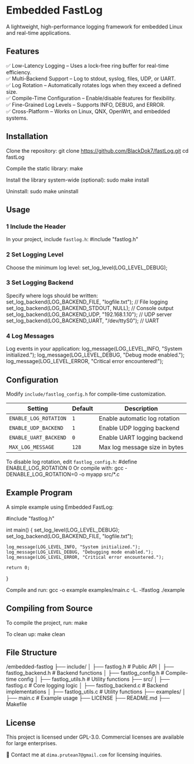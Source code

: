 # Embedded FastLog
A lightweight, high-performance logging framework for embedded Linux and real-time applications.

## Features
✅ Low-Latency Logging – Uses a lock-free ring buffer for real-time efficiency.  
✅ Multi-Backend Support – Log to stdout, syslog, files, UDP, or UART.  
✅ Log Rotation – Automatically rotates logs when they exceed a defined size.  
✅ Compile-Time Configuration – Enable/disable features for flexibility.  
✅ Fine-Grained Log Levels – Supports INFO, DEBUG, and ERROR.  
✅ Cross-Platform – Works on Linux, QNX, OpenWrt, and embedded systems.  

## Installation
Clone the repository:
git clone https://github.com/BlackDok7/fastLog.git
cd fastLog

Compile the static library:
make

Install the library system-wide (optional):
sudo make install

Uninstall:
sudo make uninstall

## Usage
### 1️ Include the Header
In your project, include `fastlog.h`:
#include "fastlog.h"

### 2️ Set Logging Level
Choose the minimum log level:
set_log_level(LOG_LEVEL_DEBUG);

### 3️ Set Logging Backend
Specify where logs should be written:
set_log_backend(LOG_BACKEND_FILE, "logfile.txt");  // File logging
set_log_backend(LOG_BACKEND_STDOUT, NULL);        // Console output
set_log_backend(LOG_BACKEND_UDP, "192.168.1.10"); // UDP server
set_log_backend(LOG_BACKEND_UART, "/dev/ttyS0");  // UART

### 4 Log Messages
Log events in your application:
log_message(LOG_LEVEL_INFO, "System initialized.");
log_message(LOG_LEVEL_DEBUG, "Debug mode enabled.");
log_message(LOG_LEVEL_ERROR, "Critical error encountered!");


## Configuration
Modify `include/fastlog_config.h` for compile-time customization.

| Setting                 | Default | Description                     |
|-------------------------|---------|---------------------------------|
| `ENABLE_LOG_ROTATION`   | `1`     | Enable automatic log rotation  |
| `ENABLE_UDP_BACKEND`    | `1`     | Enable UDP logging backend     |
| `ENABLE_UART_BACKEND`   | `0`     | Enable UART logging backend    |
| `MAX_LOG_MESSAGE`       | `128`   | Max log message size in bytes  |

To disable log rotation, edit `fastlog_config.h`:
#define ENABLE_LOG_ROTATION 0
Or compile with:
gcc -DENABLE_LOG_ROTATION=0 -o myapp src/*.c

## Example Program
A simple example using Embedded FastLog:

#include "fastlog.h"

int main() {
    set_log_level(LOG_LEVEL_DEBUG);
    set_log_backend(LOG_BACKEND_FILE, "logfile.txt");

    log_message(LOG_LEVEL_INFO, "System initialized.");
    log_message(LOG_LEVEL_DEBUG, "Debugging mode enabled.");
    log_message(LOG_LEVEL_ERROR, "Critical error encountered.");

    return 0;
}

Compile and run:
gcc -o example examples/main.c -L. -lfastlog
./example

## Compiling from Source
To compile the project, run:
make

To clean up:
make clean

## File Structure
/embedded-fastlog
├── include/
│   ├── fastlog.h         # Public API
│   ├── fastlog_backend.h # Backend functions
│   ├── fastlog_config.h  # Compile-time config
│   ├── fastlog_utils.h   # Utility functions
├── src/
│   ├── fastlog.c         # Core logging logic
│   ├── fastlog_backend.c # Backend implementations
│   ├── fastlog_utils.c   # Utility functions
├── examples/
│   ├── main.c            # Example usage
├── LICENSE
├── README.md
├── Makefile

## License
This project is licensed under GPL-3.0. Commercial licenses are available for large enterprises.

📩 Contact me at `dima.prutean7@gmail.com` for licensing inquiries.
